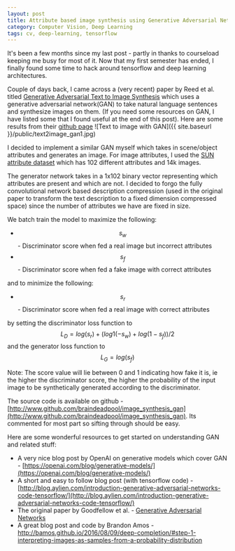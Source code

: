 ```yaml
---
layout: post
title: Attribute based image synthesis using Generative Adversarial Networks
category: Computer Vision, Deep Learning
tags: cv, deep-learning, tensorflow
---
```

It's been a few months since my last post - partly in thanks to courseload keeping me busy for most of it. Now that my first semester has ended, I finally found some time to hack around tensorflow and deep learning architectures.

Couple of days back, I came across a (very recent) paper by Reed et al. titled [Generative Adversarial Text to Image Synthesis](https://arxiv.org/abs/1605.05396) which uses a generative adversarial network(GAN) to take natural language sentences and synthesize images on them. (If you need some resources on GAN, I have listed some that I found useful at the end of this post). Here are some results from their [github page](https://github.com/reedscot/icml2016)
![Text to image with GAN]({{ site.baseurl }}/public/text2image_gan1.jpg)

I decided to implement a similar GAN myself which takes in scene/object attributes and generates an image. For image attributes, I used the [SUN attribute dataset](https://cs.brown.edu/~gen/sunattributes.html) which has 102 different attributes and 14k images.

The generator network takes in a 1x102 binary vector representing which attributes are present and which are not. I decided to forgo the fully convolutional network based description compression (used in the original paper to transform the text description to a fixed dimension compressed space) since the number of attributes we have are fixed in size.

We batch train the model to maximize the following:

* $$ s_w $$ - Discriminator score when fed a real image but incorrect attributes
* $$ s_f $$ - Discriminator score when fed a fake image with correct attributes

and to minimize the following:

* $$ s_r $$ - Discriminator score when fed a real image with correct attributes

by setting the discriminator loss function to
$$
\begin{equation}
	L_D = log(s_r) + (log1(-s_w) + log(1-s_f))/2  \tag{1}
\end{equation}	
$$
and the generator loss function to
$$
\begin{equation}
	L_G = log(s_f) \tag{2}
\end{equation}	
$$

Note: The score value will lie between 0 and 1 indicating how fake it is, ie the higher the discriminator score, the higher the probability of the input image to be synthetically generated according to the discriminator.

The source code is available on github - [http://www.github.com/braindeadpool/image_synthesis_gan](http://www.github.com/braindeadpool/image_synthesis_gan). Its commented for most part so sifting through should be easy.


Here are some wonderful resources to get started on understanding GAN and related stuff:

* A very nice blog post by OpenAI on generative models which cover GAN - [https://openai.com/blog/generative-models/](https://openai.com/blog/generative-models/)
* A short and easy to follow blog post (with tensorflow code) - [http://blog.aylien.com/introduction-generative-adversarial-networks-code-tensorflow/](http://blog.aylien.com/introduction-generative-adversarial-networks-code-tensorflow/)
* The original paper by Goodfellow et al. - [Generative Adversarial Networks](https://arxiv.org/abs/1406.2661)
* A great blog post and code by Brandon Amos - http://bamos.github.io/2016/08/09/deep-completion/#step-1-interpreting-images-as-samples-from-a-probability-distribution


